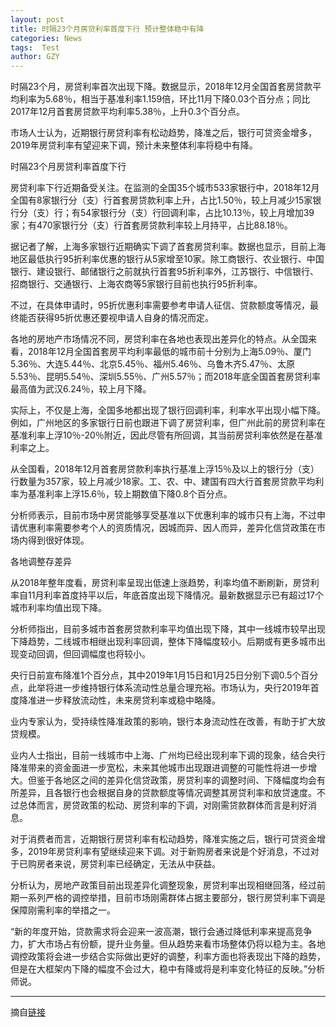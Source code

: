 ```yaml
---
layout: post
title: 时隔23个月房贷利率首度下行 预计整体稳中有降
categories: News
tags:  Test
author: GZY
---
```


时隔23个月，房贷利率首次出现下降。数据显示，2018年12月全国首套房贷款平均利率为5.68％，相当于基准利率1.159倍，环比11月下降0.03个百分点；同比2017年12月首套房贷款平均利率5.38％，上升0.3个百分点。

市场人士认为，近期银行房贷利率有松动趋势，降准之后，银行可贷资金增多，2019年房贷利率有望迎来下调，预计未来整体利率将稳中有降。

时隔23个月房贷利率首度下行

房贷利率下行近期备受关注。在监测的全国35个城市533家银行中，2018年12月全国有8家银行分（支）行首套房贷款利率上升，占比1.50％，较上月减少15家银行分（支）行；有54家银行分（支）行回调利率，占比10.13％，较上月增加39家；有470家银行分（支）行首套房贷款利率较上月持平，占比88.18％。

据记者了解，上海多家银行近期确实下调了首套房贷利率。数据也显示，目前上海地区最低执行95折利率优惠的银行从5家增至10家。除工商银行、农业银行、中国银行、建设银行、邮储银行之前就执行首套95折利率外，江苏银行、中信银行、招商银行、交通银行、上海农商等5家银行目前也执行95折利率。

不过，在具体申请时，95折优惠利率需要参考申请人征信、贷款额度等情况，最终能否获得95折优惠还要视申请人自身的情况而定。

各地的房地产市场情况不同，房贷利率在各地也表现出差异化的特点。从全国来看，2018年12月全国首套房平均利率最低的城市前十分别为上海5.09％、厦门5.36％、大连5.44％、北京5.45％、福州5.46％、乌鲁木齐5.47％、太原5.53％、昆明5.54％、深圳5.55％、广州5.57％；而2018年底全国首套房贷利率最高值为武汉6.24％，较上月下降。

实际上，不仅是上海，全国多地都出现了银行回调利率，利率水平出现小幅下降。例如，广州地区的多家银行日前也跟进下调了房贷利率，但广州此前的房贷利率在基准利率上浮10％-20％附近，因此尽管有所回调，其当前房贷利率依然是在基准利率之上。

从全国看，2018年12月首套房贷款利率执行基准上浮15％及以上的银行分（支）行数量为357家，较上月减少18家。工、农、中、建国有四大行首套房贷款平均利率为基准利率上浮15.6％，较上期数值下降0.8个百分点。

分析师表示，目前市场中房贷能够享受基准以下优惠利率的城市只有上海，不过申请优惠利率需要参考个人的资质情况，因城而异、因人而异，差异化信贷政策在市场内得到很好体现。

各地调整存差异

从2018年整年度看，房贷利率呈现出低速上涨趋势，利率均值不断刷新，房贷利率自11月利率首度持平以后，年底首度出现下降情况。最新数据显示已有超过17个城市利率均值出现下降。

分析师指出，目前多城市首套房贷款利率平均值出现下降，其中一线城市较早出现下降趋势，二线城市相继出现利率回调，整体下降幅度较小。后期或有更多城市出现变动回调，但回调幅度也将较小。

央行日前宣布降准1个百分点，其中2019年1月15日和1月25日分别下调0.5个百分点，此举将进一步维持银行体系流动性总量合理充裕。市场认为，央行2019年首度降准进一步释放流动性，未来房贷利率或稳中略降。

业内专家认为，受持续性降准政策的影响，银行本身流动性在改善，有助于扩大放贷规模。

业内人士指出，目前一线城市中上海、广州均已经出现利率下调的现象，结合央行降准带来的资金面进一步宽松，未来其他城市出现跟进调整的可能性将进一步增大。但鉴于各地区之间的差异化信贷政策，房贷利率的调整时间、下降幅度均会有所差异，且各银行也会根据自身的贷款额度等情况调整其房贷利率和放贷速度。不过总体而言，房贷政策的松动、房贷利率的下调，对刚需贷款群体而言是利好消息。

对于消费者而言，近期银行房贷利率有松动趋势，降准实施之后，银行可贷资金增多，2019年房贷利率有望继续迎来下调。对于新购房者来说是个好消息，不过对于已购房者来说，房贷利率已经确定，无法从中获益。

分析认为，房地产政策目前出现差异化调整现象，房贷利率出现相继回落，经过前期一系列严格的调控举措，目前市场刚需群体占据主要部分，银行房贷利率下调是保障刚需利率的举措之一。

“新的年度开始，贷款需求将会迎来一波高潮，银行会通过降低利率来提高竞争力，扩大市场占有份额，提升业务量。但从趋势来看市场整体仍将以稳为主。各地调控政策将会进一步结合实际做出更好的调整，利率方面也将表现出下降的趋势，但是在大框架内下降的幅度不会过大，稳中有降或将是利率变化特征的反映。”分析师说。

*****

摘自[链接](https://house.qq.com/a/20190120/005466.htm)